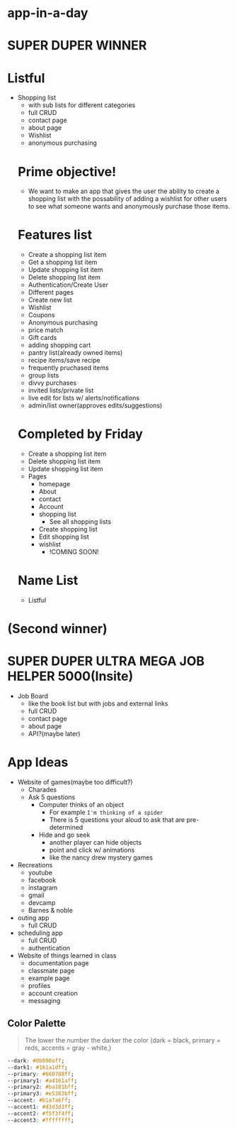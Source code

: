 # app-in-a-day
# SUPER DUPER WINNER
  # Listful
- Shopping list 
  - with sub lists for different categories
  - full CRUD
  - contact page
  - about page
  - Wishlist
  - anonymous purchasing
  # Prime objective!
    - We want to make an app that gives the user the ability to create a shopping list with the possability of adding a wishlist for other users to see what someone wants and anonymously purchase those items.
  # Features list
    - Create a shopping list item
    - Get a shopping list item
    - Update shopping list item
    - Delete shopping list item
    - Authentication/Create User
    - Different pages
    - Create new list
    - Wishlist
    - Coupons
    - Anonymous purchasing
    - price match
    - Gift cards
    - adding shopping cart
    - pantry list(already owned items)
    - recipe items/save recipe
    - frequently pruchased items
    - group lists
    - divvy purchases
    - invited lists/private list
    - live edit for lists w/ alerts/notifications
    - admin/list owner(approves edits/suggestions)
  # Completed by Friday
    - Create a shopping list item
    - Delete shopping list item
    - Update shopping list item
    - Pages
      - homepage
      - About
      - contact
      - Account
      - shopping list
        - See all shopping lists
      - Create shopping list
      - Edit shopping list
      - wishlist
        - !COMING SOON!
  # Name List
    - Listful

# (Second winner)
  # SUPER DUPER ULTRA MEGA JOB HELPER 5000(Insite)
- Job Board
  - like the book list but with jobs and external links
  - full CRUD
  - contact page
  - about page
  - API?(maybe later)

# App Ideas
- Website of games(maybe too difficult?)
  - Charades
  - Ask 5 questions
    - Computer thinks of an object
      - For example `I'm thinking of a spider`
      - There is 5 questions your aloud to ask that are pre-determined
    - Hide and go seek
        - another player can hide objects
        - point and click w/ animations
        - like the nancy drew mystery games
- Recreations
  - youtube
  - facebook
  - instagram
  - gmail
  - devcamp
  - Barnes & noble
- outing app
  - full CRUD
- scheduling app
  - full CRUD
  - authentication
- Website of things learned in class
  - documentation page
  - classmate page
  - example page
  - profiles
  - account creation
  - messaging



## Color Palette

> The lower the number the darker the color (dark = black, primary = reds, accents = gray - white,)

```css
--dark: #0b090aff;
--dark1: #161a1dff;
--primary: #660708ff;
--primary1: #a4161aff;
--primary2: #ba181bff;
--primary3: #e5383bff;
--accent: #b1a7a6ff;
--accent1: #d3d3d3ff;
--accent2: #f5f3f4ff;
--accent3: #ffffffff;  
```
